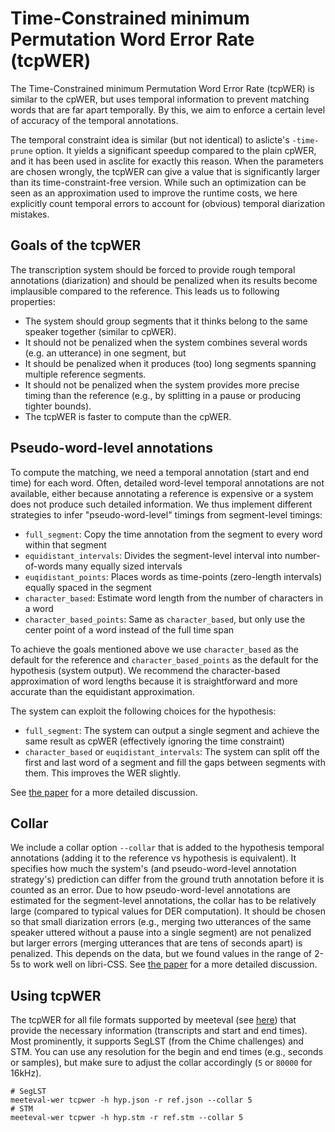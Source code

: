 # Time-Constrained minimum Permutation Word Error Rate (tcpWER)

The Time-Constrained minimum Permutation Word Error Rate (tcpWER) is similar to the cpWER, but uses temporal information to prevent matching words that are far apart temporally.
By this, we aim to enforce a certain level of accuracy of the temporal annotations.

The temporal constraint idea is similar (but not identical) to aslicte's `-time-prune` option.
It yields a significant speedup compared to the plain cpWER, and it has been used in asclite for exactly this reason.
When the parameters are chosen wrongly, the tcpWER can give a value that is significantly larger than its time-constraint-free version.
While such an optimization can be seen as an approximation used to improve the runtime costs, we here explicitly count temporal errors to account for (obvious) temporal diarization mistakes.   

## Goals of the tcpWER
The transcription system should be forced to provide rough temporal annotations (diarization) and should be penalized when its results become implausible compared to the reference. 
This leads us to following properties:

- The system should group segments that it thinks belong to the same speaker together (similar to cpWER).
- It should not be penalized when the system combines several words (e.g. an utterance) in one segment, but
- It should be penalized when it produces (too) long segments spanning multiple reference segments.
- It should not be penalized when the system provides more precise timing than the reference (e.g., by splitting in a pause or producing tighter bounds).
- The tcpWER is faster to compute than the cpWER.

## Pseudo-word-level annotations
To compute the matching, we need a temporal annotation (start and end time) for each word.
Often, detailed word-level temporal annotations are not available, either because annotating a reference is expensive or a system does not produce such detailed information.
We thus implement different strategies to infer "pseudo-word-level" timings from segment-level timings:

- `full_segment`: Copy the time annotation from the segment to every word within that segment
- `equidistant_intervals`: Divides the segment-level interval into number-of-words many equally sized intervals
- `euqidistant_points`: Places words as time-points (zero-length intervals) equally spaced in the segment
- `character_based`: Estimate word length from the number of characters in a word
- `character_based_points`: Same as `character_based`, but only use the center point of a word instead of the full time span

To achieve the goals mentioned above we use `character_based` as the default for the reference and `character_based_points` as the default for the hypothesis (system output).
We recommend the character-based approximation of word lengths because it is straightforward and more accurate than the equidistant approximation.

The system can exploit the following choices for the hypothesis:
- `full_segment`: The system can output a single segment and achieve the same result as cpWER (effectively ignoring the time constraint)
- `character_based` or `euqidistant_intervals`: The system can split off the first and last word of a segment and fill the gaps between segments with them. This improves the WER slightly.

See [the paper](https://arxiv.org/abs/2307.11394) for a more detailed discussion.

## Collar
We include a collar option `--collar` that is added to the hypothesis temporal annotations (adding it to the reference vs hypothesis is equivalent).
It specifies how much the system's (and pseudo-word-level annotation strategy's) prediction can differ from the ground truth annotation before it is counted as an error.
Due to how pseudo-word-level annotations are estimated for the segment-level annotations, the collar has to be relatively large (compared to typical values for DER computation).
It should be chosen so that small diarization errors (e.g., merging two utterances of the same speaker uttered without a pause into a single segment) are not penalized but larger errors (merging utterances that are tens of seconds apart) is penalized.
This depends on the data, but we found values in the range of 2-5s to work well on libri-CSS.
See [the paper](https://arxiv.org/abs/2307.11394) for a more detailed discussion.

## Using tcpWER

The tcpWER for all file formats supported by meeteval (see [here](../README.md#file-formats)) that provide the necessary information (transcripts and start and end times).
Most prominently, it supports SegLST (from the Chime challenges) and STM.
You can use any resolution for the begin and end times (e.g., seconds or samples), but make sure to adjust the collar accordingly (`5` or `80000` for 16kHz).
```shell
# SegLST
meeteval-wer tcpwer -h hyp.json -r ref.json --collar 5
# STM
meeteval-wer tcpwer -h hyp.stm -r ref.stm --collar 5
```

[^1]: Some annotations in LibriSpeech, for example, contain extraordinarily long pauses of a few seconds within one annotated utterance
